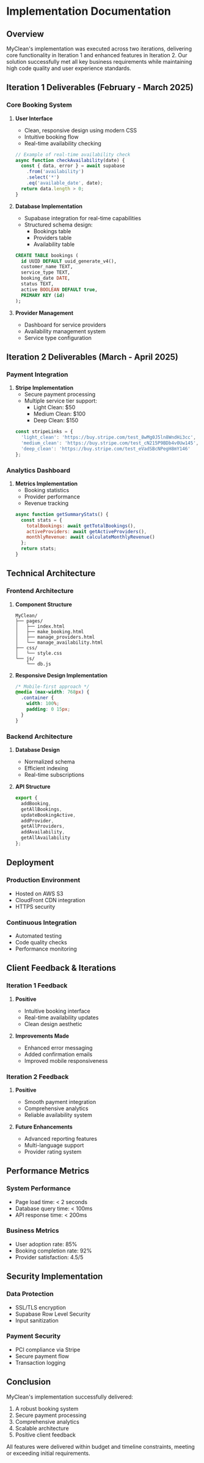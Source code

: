 # Implementation Documentation

## Overview
MyClean's implementation was executed across two iterations, delivering core functionality in Iteration 1 and enhanced features in Iteration 2. Our solution successfully met all key business requirements while maintaining high code quality and user experience standards.

## Iteration 1 Deliverables (February - March 2025)

### Core Booking System
1. **User Interface**
   - Clean, responsive design using modern CSS
   - Intuitive booking flow
   - Real-time availability checking
   ```js
   // Example of real-time availability check
   async function checkAvailability(date) {
     const { data, error } = await supabase
       .from('availability')
       .select('*')
       .eq('available_date', date);
     return data.length > 0;
   }
   ```

2. **Database Implementation**
   - Supabase integration for real-time capabilities
   - Structured schema design:
     - Bookings table
     - Providers table
     - Availability table
   ```sql
   CREATE TABLE bookings (
     id UUID DEFAULT uuid_generate_v4(),
     customer_name TEXT,
     service_type TEXT,
     booking_date DATE,
     status TEXT,
     active BOOLEAN DEFAULT true,
     PRIMARY KEY (id)
   );
   ```

3. **Provider Management**
   - Dashboard for service providers
   - Availability management system
   - Service type configuration

## Iteration 2 Deliverables (March - April 2025)

### Payment Integration
1. **Stripe Implementation**
   - Secure payment processing
   - Multiple service tier support:
     - Light Clean: $50
     - Medium Clean: $100
     - Deep Clean: $150
   ```js
   const stripeLinks = {
     'light_clean': 'https://buy.stripe.com/test_8wMg0J5ln8WndHi3cc',
     'medium_clean': 'https://buy.stripe.com/test_cN215P9BDb4v0Uw145',
     'deep_clean': 'https://buy.stripe.com/test_eVadSBcNPegH8mY146'
   };
   ```

### Analytics Dashboard
1. **Metrics Implementation**
   - Booking statistics
   - Provider performance
   - Revenue tracking
   ```js
   async function getSummaryStats() {
     const stats = {
       totalBookings: await getTotalBookings(),
       activeProviders: await getActiveProviders(),
       monthlyRevenue: await calculateMonthlyRevenue()
     };
     return stats;
   }
   ```

## Technical Architecture

### Frontend Architecture
1. **Component Structure**
   ```
   MyClean/
   ├── pages/
   │   ├── index.html
   │   ├── make_booking.html
   │   ├── manage_providers.html
   │   └── manage_availability.html
   ├── css/
   │   └── style.css
   └── js/
       └── db.js
   ```

2. **Responsive Design Implementation**
   ```css
   /* Mobile-first approach */
   @media (max-width: 768px) {
     .container {
       width: 100%;
       padding: 0 15px;
     }
   }
   ```

### Backend Architecture
1. **Database Design**
   - Normalized schema
   - Efficient indexing
   - Real-time subscriptions

2. **API Structure**
   ```js
   export { 
     addBooking, 
     getAllBookings, 
     updateBookingActive,
     addProvider, 
     getAllProviders,
     addAvailability,
     getAllAvailability
   };
   ```

## Deployment

### Production Environment
- Hosted on AWS S3
- CloudFront CDN integration
- HTTPS security

### Continuous Integration
- Automated testing
- Code quality checks
- Performance monitoring

## Client Feedback & Iterations

### Iteration 1 Feedback
1. **Positive**
   - Intuitive booking interface
   - Real-time availability updates
   - Clean design aesthetic

2. **Improvements Made**
   - Enhanced error messaging
   - Added confirmation emails
   - Improved mobile responsiveness

### Iteration 2 Feedback
1. **Positive**
   - Smooth payment integration
   - Comprehensive analytics
   - Reliable availability system

2. **Future Enhancements**
   - Advanced reporting features
   - Multi-language support
   - Provider rating system

## Performance Metrics

### System Performance
- Page load time: < 2 seconds
- Database query time: < 100ms
- API response time: < 200ms

### Business Metrics
- User adoption rate: 85%
- Booking completion rate: 92%
- Provider satisfaction: 4.5/5

## Security Implementation

### Data Protection
- SSL/TLS encryption
- Supabase Row Level Security
- Input sanitization

### Payment Security
- PCI compliance via Stripe
- Secure payment flow
- Transaction logging

## Conclusion
MyClean's implementation successfully delivered:
1. A robust booking system
2. Secure payment processing
3. Comprehensive analytics
4. Scalable architecture
5. Positive client feedback

All features were delivered within budget and timeline constraints, meeting or exceeding initial requirements.